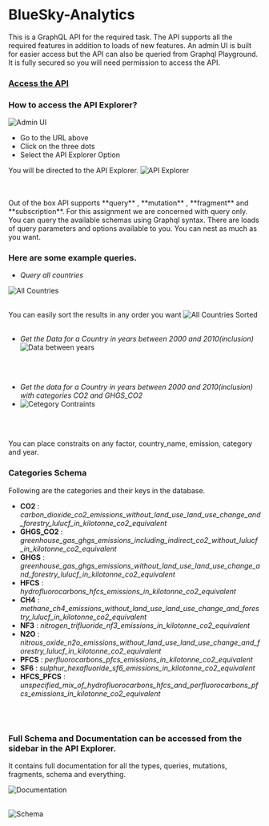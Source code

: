 # BlueSky-Analytics

This is a GraphQL API for the required task. The API supports all the required features in addition to loads of new features.
An admin UI is built for easier access but the API can also be queried from Graphql Playground.\
It is fully secured so you will need permission to access the API.

### [Access the API](https://projectforjob.xyz)

### How to access the API Explorer?

![Admin UI](https://res.cloudinary.com/dnqlsovnr/image/upload/v1651570815/BlueSky/Keystone_Admin_UI_soyeoh.png "Admin UI")
- Go to the URL above
- Click on the three dots
- Select the API Explorer Option

You will be directed to the API Explorer.
![API Explorer](https://res.cloudinary.com/dnqlsovnr/image/upload/v1651570815/BlueSky/GraphQL_Playground_q0xhwg.png "API Explorer")

<br/>
<br/>
Out of the box API supports **query** , **mutation** , **fragment** and **subscription**. For this assignment we are concerned with query only.
You can query the available schemas using Graphql syntax. There are loads of query parameters and options available to you. You can nest as much as you want.


### Here are some example queries.

- _Query all countries_

![All Countries](https://res.cloudinary.com/dnqlsovnr/image/upload/v1651571613/BlueSky/All_Countries_query_xptlfv.png "All Countries")
<br/>
<br/>

You can easily sort the results in any order you want
![All Countries Sorted](https://res.cloudinary.com/dnqlsovnr/image/upload/v1651571613/BlueSky/All_Countries_query_sorted_e3zmee.png "All Countries Sorted")
<br/>
<br/>

- _Get the Data for a Country in years between 2000 and 2010(inclusion)_
![Data between years](https://res.cloudinary.com/dnqlsovnr/image/upload/v1651571830/BlueSky/Query_between_start_and_end_years_s7kejm.png "Data between years")
<br/>
<br/>

- _Get the data for a Country in years between 2000 and 2010(inclusion) with categories CO2 and GHGS_CO2_
- ![Cetegory Contraints](https://res.cloudinary.com/dnqlsovnr/image/upload/v1651572310/BlueSky/Query_between_start_and_end_years_with_category_uhul85.png "Category Constraints")
<br/>
<br/>

You can place constraits on any factor, country_name, emission, category and year.

### Categories Schema 
Following are the categories and their keys in the database.

- **CO2** : _carbon_dioxide_co2_emissions_without_land_use_land_use_change_and_forestry_lulucf_in_kilotonne_co2_equivalent_
- **GHGS_CO2** : _greenhouse_gas_ghgs_emissions_including_indirect_co2_without_lulucf_in_kilotonne_co2_equivalent_
- **GHGS** : _greenhouse_gas_ghgs_emissions_without_land_use_land_use_change_and_forestry_lulucf_in_kilotonne_co2_equivalent_
- **HFCS** : _hydrofluorocarbons_hfcs_emissions_in_kilotonne_co2_equivalent_
- **CH4** : _methane_ch4_emissions_without_land_use_land_use_change_and_forestry_lulucf_in_kilotonne_co2_equivalent_
- **NF3** : _nitrogen_trifluoride_nf3_emissions_in_kilotonne_co2_equivalent_
- **N2O** : _nitrous_oxide_n2o_emissions_without_land_use_land_use_change_and_forestry_lulucf_in_kilotonne_co2_equivalent_
- **PFCS** : _perfluorocarbons_pfcs_emissions_in_kilotonne_co2_equivalent_
- **SF6** : _sulphur_hexafluoride_sf6_emissions_in_kilotonne_co2_equivalent_
- **HFCS_PFCS** : _unspecified_mix_of_hydrofluorocarbons_hfcs_and_perfluorocarbons_pfcs_emissions_in_kilotonne_co2_equivalent_






<br/>
<br/>

### Full Schema and Documentation can be accessed from the sidebar in the API Explorer. 
It contains full documentation for all the types, queries, mutations, fragments, schema and everything.

![Documentation](https://res.cloudinary.com/dnqlsovnr/image/upload/v1651572558/BlueSky/Documentation_byczir.png "Documentation")
<br/>
<br/>
 
![Schema](https://res.cloudinary.com/dnqlsovnr/image/upload/v1651572559/BlueSky/Schema_pn5rsc.png "Schema")
<br/>
<br/>
